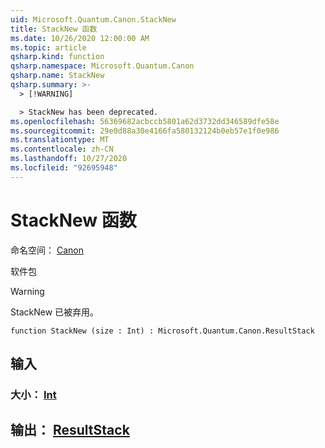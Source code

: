 ```yaml
---
uid: Microsoft.Quantum.Canon.StackNew
title: StackNew 函数
ms.date: 10/26/2020 12:00:00 AM
ms.topic: article
qsharp.kind: function
qsharp.namespace: Microsoft.Quantum.Canon
qsharp.name: StackNew
qsharp.summary: >-
  > [!WARNING]

  > StackNew has been deprecated.
ms.openlocfilehash: 56369682acbccb5801a62d3732dd346589dfe58e
ms.sourcegitcommit: 29e0d88a30e4166fa580132124b0eb57e1f0e986
ms.translationtype: MT
ms.contentlocale: zh-CN
ms.lasthandoff: 10/27/2020
ms.locfileid: "92695948"
---
```

# <a name="stacknew-function"></a>StackNew 函数

命名空间： [Canon](xref:Microsoft.Quantum.Canon)

软件包 [](https://nuget.org/packages/)


> [!WARNING]
> StackNew 已被弃用。



```qsharp
function StackNew (size : Int) : Microsoft.Quantum.Canon.ResultStack
```


## <a name="input"></a>输入

### <a name="size--int"></a>大小： [Int](xref:microsoft.quantum.lang-ref.int)





## <a name="output--resultstack"></a>输出： [ResultStack](xref:Microsoft.Quantum.Canon.ResultStack)

